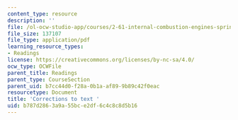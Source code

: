 ```yaml
---
content_type: resource
description: ''
file: /ol-ocw-studio-app/courses/2-61-internal-combustion-engines-spring-2017/b787d2863a9a55bce2df6c4c8c8d5b16_corrections.pdf
file_size: 137107
file_type: application/pdf
learning_resource_types:
- Readings
license: https://creativecommons.org/licenses/by-nc-sa/4.0/
ocw_type: OCWFile
parent_title: Readings
parent_type: CourseSection
parent_uid: b7cc44d0-f28a-0b1a-af89-9b89c42f0eac
resourcetype: Document
title: 'Corrections to text '
uid: b787d286-3a9a-55bc-e2df-6c4c8c8d5b16
---
```

